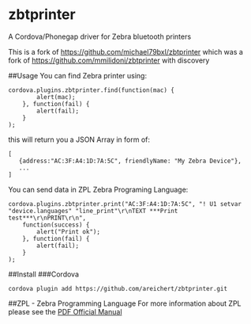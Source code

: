 # zbtprinter
A Cordova/Phonegap driver for Zebra bluetooth printers

This is a fork of https://github.com/michael79bxl/zbtprinter which was a fork of 
https://github.com/mmilidoni/zbtprinter with discovery

##Usage
You can find Zebra printer using:

```
cordova.plugins.zbtprinter.find(function(mac) { 
        alert(mac); 
    }, function(fail) { 
        alert(fail); 
    }
);
```
this will return you a JSON Array in form of:
```
[
   {address:"AC:3F:A4:1D:7A:5C", friendlyName: "My Zebra Device"},
   ...
]
```
You can send data in ZPL Zebra Programing Language:

```
cordova.plugins.zbtprinter.print("AC:3F:A4:1D:7A:5C", "! U1 setvar "device.languages" "line_print"\r\nTEXT ***Print test***\r\nPRINT\r\n",
    function(success) { 
        alert("Print ok"); 
    }, function(fail) { 
        alert(fail); 
    }
);
```

##Install
###Cordova

```
cordova plugin add https://github.com/areichert/zbtprinter.git
```

##ZPL - Zebra Programming Language
For more information about ZPL please see the  [PDF Official Manual](https://support.zebra.com/cpws/docs/zpl/zpl_manual.pdf)
